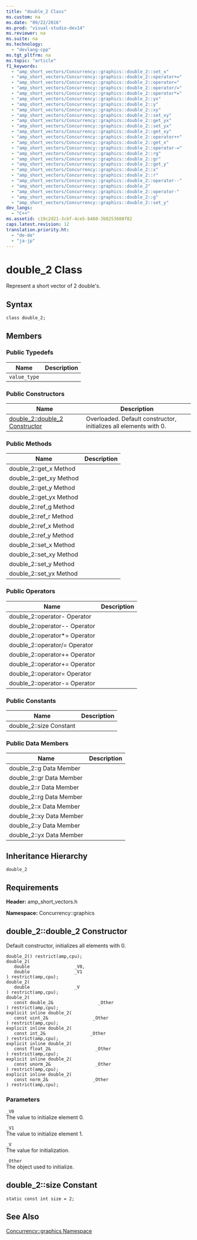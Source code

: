 ```yaml
---
title: "double_2 Class"
ms.custom: na
ms.date: "09/22/2016"
ms.prod: "visual-studio-dev14"
ms.reviewer: na
ms.suite: na
ms.technology: 
  - "devlang-cpp"
ms.tgt_pltfrm: na
ms.topic: "article"
f1_keywords: 
  - "amp_short_vectors/Concurrency::graphics::double_2::set_x"
  - "amp_short_vectors/Concurrency::graphics::double_2::operator+="
  - "amp_short_vectors/Concurrency::graphics::double_2::operator="
  - "amp_short_vectors/Concurrency::graphics::double_2::operator/="
  - "amp_short_vectors/Concurrency::graphics::double_2::operator*="
  - "amp_short_vectors/Concurrency::graphics::double_2::yx"
  - "amp_short_vectors/Concurrency::graphics::double_2::y"
  - "amp_short_vectors/Concurrency::graphics::double_2::xy"
  - "amp_short_vectors/Concurrency::graphics::double_2::set_xy"
  - "amp_short_vectors/Concurrency::graphics::double_2::get_yx"
  - "amp_short_vectors/Concurrency::graphics::double_2::set_yx"
  - "amp_short_vectors/Concurrency::graphics::double_2::get_xy"
  - "amp_short_vectors/Concurrency::graphics::double_2::operator++"
  - "amp_short_vectors/Concurrency::graphics::double_2::get_x"
  - "amp_short_vectors/Concurrency::graphics::double_2::operator-="
  - "amp_short_vectors/Concurrency::graphics::double_2::rg"
  - "amp_short_vectors/Concurrency::graphics::double_2::gr"
  - "amp_short_vectors/Concurrency::graphics::double_2::get_y"
  - "amp_short_vectors/Concurrency::graphics::double_2::x"
  - "amp_short_vectors/Concurrency::graphics::double_2::r"
  - "amp_short_vectors/Concurrency::graphics::double_2::operator--"
  - "amp_short_vectors/Concurrency::graphics::double_2"
  - "amp_short_vectors/Concurrency::graphics::double_2::operator-"
  - "amp_short_vectors/Concurrency::graphics::double_2::g"
  - "amp_short_vectors/Concurrency::graphics::double_2::set_y"
dev_langs: 
  - "C++"
ms.assetid: c19c2d21-3cbf-4ce5-b460-3b8253688f82
caps.latest.revision: 12
translation.priority.ht: 
  - "de-de"
  - "ja-jp"
---
```

# double_2 Class
Represent a short vector of 2 double's.  
  
## Syntax  
  
```  
class double_2;  
```  
  
## Members  
  
### Public Typedefs  
  
|Name|Description|  
|----------|-----------------|  
|`value_type`||  
  
### Public Constructors  
  
|Name|Description|  
|----------|-----------------|  
|[double_2::double_2 Constructor](#double_2__double_2_constructor)|Overloaded. Default constructor, initializes all elements with 0.|  
  
### Public Methods  
  
|Name|Description|  
|----------|-----------------|  
|double_2::get_x Method||  
|double_2::get_xy Method||  
|double_2::get_y Method||  
|double_2::get_yx Method||  
|double_2::ref_g Method||  
|double_2::ref_r Method||  
|double_2::ref_x Method||  
|double_2::ref_y Method||  
|double_2::set_x Method||  
|double_2::set_xy Method||  
|double_2::set_y Method||  
|double_2::set_yx Method||  
  
### Public Operators  
  
|Name|Description|  
|----------|-----------------|  
|double_2::operator- Operator||  
|double_2::operator-- Operator||  
|double_2::operator*= Operator||  
|double_2::operator/= Operator||  
|double_2::operator++ Operator||  
|double_2::operator+= Operator||  
|double_2::operator= Operator||  
|double_2::operator-= Operator||  
  
### Public Constants  
  
|Name|Description|  
|----------|-----------------|  
|double_2::size Constant||  
  
### Public Data Members  
  
|Name|Description|  
|----------|-----------------|  
|double_2::g Data Member||  
|double_2::gr Data Member||  
|double_2::r Data Member||  
|double_2::rg Data Member||  
|double_2::x Data Member||  
|double_2::xy Data Member||  
|double_2::y Data Member||  
|double_2::yx Data Member||  
  
## Inheritance Hierarchy  
 `double_2`  
  
## Requirements  
 **Header:** amp_short_vectors.h  
  
 **Namespace:** Concurrency::graphics  
  
##  <a name="double_2__double_2_constructor"></a>  double_2::double_2 Constructor  
 Default constructor, initializes all elements with 0.  
  
```  
double_2() restrict(amp,cpu);  
double_2(  
   double                 _V0,  
   double                 _V1  
) restrict(amp,cpu);  
double_2(  
   double                 _V  
) restrict(amp,cpu);  
double_2(  
   const double_2&                 _Other  
) restrict(amp,cpu);  
explicit inline double_2(  
   const uint_2&                 _Other  
) restrict(amp,cpu);  
explicit inline double_2(  
   const int_2&                 _Other  
) restrict(amp,cpu);  
explicit inline double_2(  
   const float_2&                 _Other  
) restrict(amp,cpu);  
explicit inline double_2(  
   const unorm_2&                 _Other  
) restrict(amp,cpu);  
explicit inline double_2(  
   const norm_2&                 _Other  
) restrict(amp,cpu);  
```  
  
### Parameters  
 `_V0`  
 The value to initialize element 0.  
  
 `_V1`  
 The value to initialize element 1.  
  
 `_V`  
 The value for initialization.  
  
 `_Other`  
 The object used to initialize.  
  
##  <a name="double_2__size_constant"></a>  double_2::size Constant  
  
```  
static const int size = 2;  
```  
  
## See Also  
 [Concurrency::graphics Namespace](../vs140/concurrency--graphics-namespace.md)